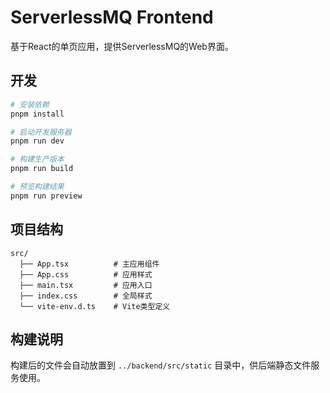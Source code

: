 # ServerlessMQ Frontend

基于React的单页应用，提供ServerlessMQ的Web界面。

## 开发

```bash
# 安装依赖
pnpm install

# 启动开发服务器
pnpm run dev

# 构建生产版本
pnpm run build

# 预览构建结果
pnpm run preview
```

## 项目结构

```
src/
  ├── App.tsx          # 主应用组件
  ├── App.css          # 应用样式
  ├── main.tsx         # 应用入口
  ├── index.css        # 全局样式
  └── vite-env.d.ts    # Vite类型定义
```

## 构建说明

构建后的文件会自动放置到 `../backend/src/static` 目录中，供后端静态文件服务使用。
